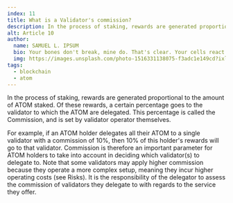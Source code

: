 ```yaml
---
index: 11
title: What is a Validator's commission?
description: In the process of staking, rewards are generated proportional to the amount of ATOM staked. Of these rewards, a certain percentage goes to the validator to which the ATOM are delegated. This percentage is called the Commission.
alt: Article 10
author: 
  name: SAMUEL L. IPSUM
  bio: Your bones don't break, mine do. That's clear. Your cells react to bacteria and viruses differently than mine. You don't get sick, I do. That's also clear. But for some reason, you and I react the exact same way to water. We swallow it too fast, we choke. We get some in our lungs, we drown. However unreal it may seem, we are connected, you and I. We're on the same curve, just on opposite ends.
  img: https://images.unsplash.com/photo-1516331138075-f3adc1e149cd?ixlib=rb-1.2.1&ixid=MXwxMjA3fDB8MHxwaG90by1wYWdlfHx8fGVufDB8fHw%3D&auto=format&fit=crop&w=800&q=60
tags: 
  - blockchain
  - atom
---
```


In the process of staking, rewards are generated proportional to the amount of ATOM staked. Of these rewards, a certain percentage goes to the validator to which the ATOM are delegated. This percentage is called the Commission, and is set by validator operator themselves. 

For example, if an ATOM holder delegates all their ATOM to a single validator with a commission of 10%, then 10% of this holder's rewards will go to that validator. Commission is therefore an important parameter for ATOM holders to take into account in deciding which validator(s) to delegate to.  Note that some validators may apply higher commission because they operate a more complex setup, meaning they incur higher operating costs (see Risks). It is the responsibility of the delegator to assess the commission of validators they delegate to with regards to the service they offer.
